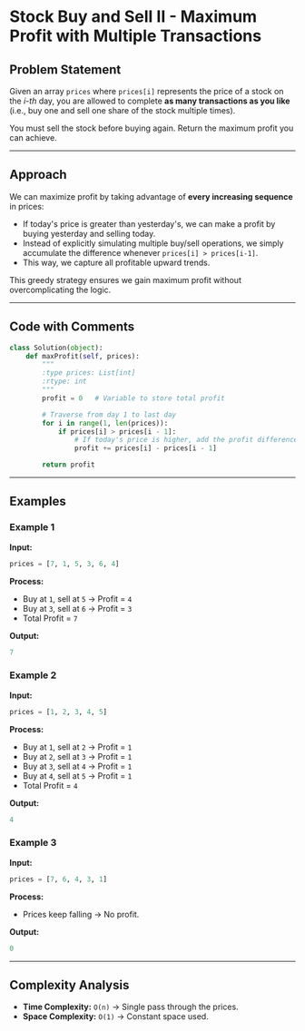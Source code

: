 # Stock Buy and Sell II - Maximum Profit with Multiple Transactions

## Problem Statement

Given an array `prices` where `prices[i]` represents the price of a stock on the *i-th* day, you are allowed to complete **as many transactions as you like** (i.e., buy one and sell one share of the stock multiple times).

You must sell the stock before buying again. Return the maximum profit you can achieve.

---

## Approach

We can maximize profit by taking advantage of **every increasing sequence** in prices:

* If today's price is greater than yesterday's, we can make a profit by buying yesterday and selling today.
* Instead of explicitly simulating multiple buy/sell operations, we simply accumulate the difference whenever `prices[i] > prices[i-1]`.
* This way, we capture all profitable upward trends.

This greedy strategy ensures we gain maximum profit without overcomplicating the logic.

---

## Code with Comments

```python
class Solution(object):
    def maxProfit(self, prices):
        """
        :type prices: List[int]
        :rtype: int
        """
        profit = 0   # Variable to store total profit

        # Traverse from day 1 to last day
        for i in range(1, len(prices)):
            if prices[i] > prices[i - 1]:
                # If today's price is higher, add the profit difference
                profit += prices[i] - prices[i - 1]

        return profit
```

---

## Examples

### Example 1

**Input:**

```python
prices = [7, 1, 5, 3, 6, 4]
```

**Process:**

* Buy at `1`, sell at `5` → Profit = `4`
* Buy at `3`, sell at `6` → Profit = `3`
* Total Profit = `7`

**Output:**

```python
7
```

### Example 2

**Input:**

```python
prices = [1, 2, 3, 4, 5]
```

**Process:**

* Buy at `1`, sell at `2` → Profit = `1`
* Buy at `2`, sell at `3` → Profit = `1`
* Buy at `3`, sell at `4` → Profit = `1`
* Buy at `4`, sell at `5` → Profit = `1`
* Total Profit = `4`

**Output:**

```python
4
```

### Example 3

**Input:**

```python
prices = [7, 6, 4, 3, 1]
```

**Process:**

* Prices keep falling → No profit.

**Output:**

```python
0
```

---

## Complexity Analysis

* **Time Complexity:** `O(n)` → Single pass through the prices.
* **Space Complexity:** `O(1)` → Constant space used.
